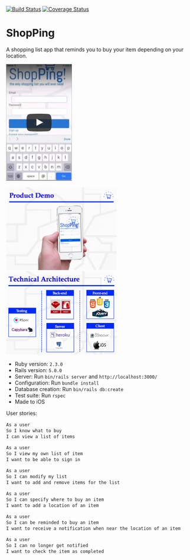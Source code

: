 [![Build Status](https://travis-ci.org/srMarquinho/shopping-list-app.svg?branch=master)](https://travis-ci.org/srMarquinho/shopping-list-app)
[![Coverage Status](https://coveralls.io/repos/github/srMarquinho/shopping-list-app/badge.svg?branch=master)](https://coveralls.io/github/srMarquinho/shopping-list-app?branch=master)

# ShopPing
A shopping list app that reminds you to buy your item depending on your location.

[![youtube](./docs/link.png)](https://www.youtube.com/watch?v=VPkfbeDOce8)

<img src="./docs/1.png" width="300"> <img src="./docs/2.png" width="300">

- Ruby version: `2.3.0`
- Rails version: `5.0.0`
- Server: Run `bin/rails server` and `http://localhost:3000/`
- Configuration: Run `bundle install`
- Database creation: Run `bin/rails db:create`
- Test suite: Run `rspec`
- Made to iOS

User stories:

```text
As a user
So I know what to buy
I can view a list of items
```

```text
As a user
So I view my own list of item
I want to be able to sign in
```

```text
As a user
So I can modify my list
I want to add and remove items for the list
```

```text
As a user
So I can specify where to buy an item
I want to add a location of an item
```

```text
As a user
So I can be reminded to buy an item
I want to receive a notification when near the location of an item
```

```text
As a user
So I can no longer get notified
I want to check the item as completed
```
